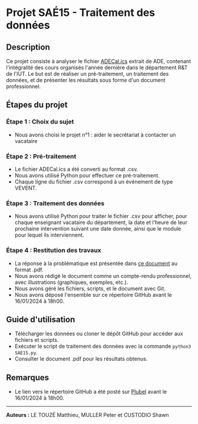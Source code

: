 # Projet SAÉ15 - Traitement des données

## Description

Ce projet consiste à analyser le fichier [ADECal.ics](https://github.com/peternmuller/SAE15-Projet/blob/389e7aa5a299da268c58264f6fde47273a69dd21/ADECal.ics) extrait de ADE, contenant l'intégralité des cours organisés l'année dernière dans le département R&T de l'IUT. Le but est de réaliser un pré-traitement, un traitement des données, et de présenter les résultats sous forme d'un document professionnel.

## Étapes du projet

### Étape 1 : Choix du sujet

- Nous avons choisi le projet n°1 : aider le secrétariat à contacter un vacataire

### Étape 2 : Pré-traitement

- Le fichier ADECal.ics a été converti au format .csv.
- Nous avons utilisé Python pour effectuer ce pré-traitement.
- Chaque ligne du fichier .csv correspond à un événement de type VEVENT.

### Étape 3 : Traitement des données

- Nous avons utilisé Python pour traiter le fichier .csv pour afficher, pour chaque enseignant vacataire du département, la date et l’heure de leur prochaine intervention suivant une date donnée, ainsi que le module pour lequel ils interviennent.

### Étape 4 : Restitution des travaux

- La réponse à la problématique est présentée dans [ce document](https://github.com/peternmuller/SAE15-Projet/blob/389e7aa5a299da268c58264f6fde47273a69dd21/SA%C3%8915%20-%20Projet%20-%20Le%20Touz%C3%A9%20-%20Muller%20-%20Custodio.pdf) au format .pdf.
- Nous avons rédigé le document comme un compte-rendu professionnel, avec illustrations (graphiques, exemples, etc.).
- Nous avons géré les fichiers, scripts, et le document avec Git.
- Nous avons déposé l'ensemble sur ce répertoire GitHub avant le 16/01/2024 à 18h00.

## Guide d'utilisation

- Télécharger les données ou cloner le dépôt GitHub pour accéder aux fichiers et scripts.
- Exécuter le script de traitement des données avec la commande `python3 SAE15.py`.
- Consulter le document .pdf pour les résultats obtenus.

## Remarques

- Le lien vers le répertoire GitHub a été posté sur [Plubel](https://plubel-prod.u-bourgogne.fr) avant le 16/01/2024 à 18h00.

---

**Auteurs :**
LE TOUZÉ Matthieu, MULLER Peter et CUSTODIO Shawn
